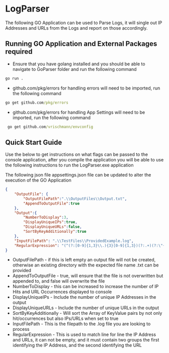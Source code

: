 # LogParser
The following GO Application can be used to Parse Logs, it will single out IP Addresses and URLs from the Logs and report on those accordingly.

## Running GO Application and External Packages required
* Ensure that you have golang installed and you should be able to navigate to GoParser folder and run the following command
```cmd
go run .
```
* github.com/pkg/errors for handling errors will need to be imported, run the following command
```cmd
go get github.com/pkg/errors
```
* github.com/pkg/errors for handling App Settings will need to be imported, run the following command
```cmd
 go get github.com/vrischmann/envconfig
```

## Quick Start Guide
Use the below to get instructions on what flags can be passed to the console application, after you compile the application you will be able to use the following instructions to run the LogParser.exe application

The following json file appsettings.json file can be updated to alter the execution of the GO Application
```json
{ 
    "OutputFile": {
        "OutputFilePath":".\\OutputFiles\\Output.txt",
        "AppendToOutputFile":true
    },
    "Output":{
        "NumberToDisplay":3,
        "DisplayUniqueIPs":true,
        "DisplayUniqueURLs":false,
        "SortByKeyAdditionally":true
    },
    "InputFilePath": ".\\TestFiles\\ProvidedExample.log",
    "RegularExpression": "(^(?:[0-9]{1,3}\\.){3}[0-9]{1,3})(?:.+)(?:\"{1}(?:GET|HEAD|POST|PUT|DELETE|CONNECT|OPTIONS|TRACE){1}\\s{1}(.+)\\s{1}(?:HTTP/1.1|HTTP/1.0|HTTP/2|HTTP/3){1}\"{1})(?:.+$)"
}
```

* OutputFilePath - if this is left empty an output file will not be created, otherwise an existing directory with the expected file name .txt can be provided
* AppendToOutputFile - true, will ensure that the file is not overwritten but appended to, and false will overwrite the file
* NumberToDisplay - this can be increased to increase the number of IP Hits and URL Occurrences displayed to console
* DisplayUniqueIPs - Include the number of unique IP Addresses in the output
* DisplayUniqueURLs - Include the number of unique URLs in the output
* SortByKeyAdditionally - Will sort the Array of KeyValue pairs by not only hit/occurrences but also IPs/URLs when set to true
* InputFilePath - This is the filepath to the .log file you are looking to process
* RegularExpression - This is used to match line for line the IP Address and URLs, it can not be empty, and it must contain two groups the first identifying the IP Address, and the second identifying the URL